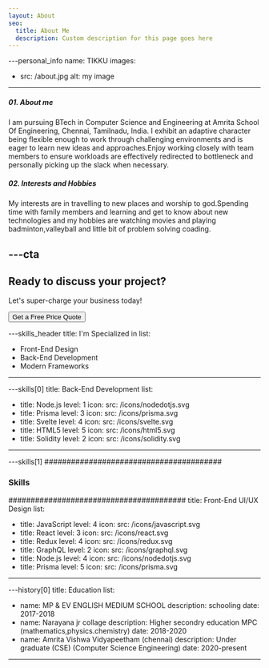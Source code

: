 ```yaml
---
layout: About
seo:
  title: About Me
  description: Custom description for this page goes here
---
```




---personal_info
name: TIKKU
images:
  - src: /about.jpg
    alt: my image
---
##### <span>01.</span> About me

I am pursuing BTech in Computer Science and Engineering at
Amrita School Of Engineering, Chennai, Tamilnadu, India. I
exhibit an adaptive character being flexible enough to work
through challenging environments and is eager to learn new
ideas and approaches.Enjoy working closely with team members 
to ensure workloads are effectively redirected to bottleneck
and personally picking up the slack when necessary.

##### <span>02.</span> Interests and Hobbies

My interests are in travelling to new places and worship to
god.Spending time with family members and learning and get to
know about new technologies and my hobbies are watching
movies and playing badminton,valleyball and little bit of 
problem solving coading.



---cta
---
## Ready to discuss your project?

Let's super-charge your business today!

<Button href="/contact">
  Get a Free Price Quote
</Button>



---skills_header
title: I'm Specialized in
list:
  - Front-End Design
  - Back-End Development
  - Modern Frameworks
---



---skills[0]
title: Back-End Development
list:
  - title: Node.js
    level: 1
    icon:
      src: /icons/nodedotjs.svg
  - title: Prisma
    level: 3
    icon:
      src: /icons/prisma.svg
  - title: Svelte
    level: 4
    icon:
      src: /icons/svelte.svg
  - title: HTML5
    level: 5
    icon:
      src: /icons/html5.svg
  - title: Solidity
    level: 2
    icon:
      src: /icons/solidity.svg
---



---skills[1]
########################################
### Skills
########################################
title: Front-End UI/UX Design
list:
  - title: JavaScript
    level: 4
    icon:
      src: /icons/javascript.svg
  - title: React
    level: 3
    icon:
      src: /icons/react.svg
  - title: Redux
    level: 4
    icon:
      src: /icons/redux.svg
  - title: GraphQL
    level: 2
    icon:
      src: /icons/graphql.svg
  - title: Node.js
    level: 4
    icon:
      src: /icons/nodedotjs.svg
  - title: Prisma
    level: 5
    icon:
      src: /icons/prisma.svg
---







---history[0]
title: Education
list:
  - name: MP & EV ENGLISH MEDIUM SCHOOL
    description: schooling
    date: 2017-2018
  - name: Narayana jr collage 
    description: Higher secondry education MPC (mathematics,physics.chemistry)
    date: 2018-2020
  - name:  Amrita Vishwa Vidyapeetham (chennai)
    description: Under graduate (CSE) (Computer Science Engineering)
    date: 2020-present
---